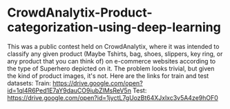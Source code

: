 # CrowdAnalytix-Product-categorization-using-deep-learning
This was a public contest held on CrowdAnalytix, where it was intended to classify any given product (Maybe Tshirts, bag, shoes, slippers,  key ring, or any product that you can think of) on e-commerce websites according to the type of Superhero depicted on it.
The problem looks trivial, but given the kind of product images, it's not. 
Here are the links for train and test datasets: 
Train: https://drive.google.com/open?id=1ql4R6Ped1E7aY9dauCO9iubZlMsReV5n
Test: https://drive.google.com/open?id=1jyctL7gUozBt64XJxlxc3v5A4ze9hOF0
